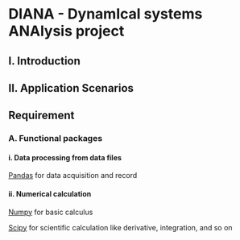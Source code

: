 # DIANA - **D**ynam**I**cal systems **ANA**lysis project

## I. Introduction

## II. Application Scenarios

## Requirement

### A. Functional packages

#### i. Data processing from data files

[Pandas](https://pandas.pydata.org/) for data acquisition and record

#### ii. Numerical calculation

[Numpy](https://numpy.org/) for basic calculus

[Scipy](https://scipy.org/) for scientific calculation like derivative, integration, and so on